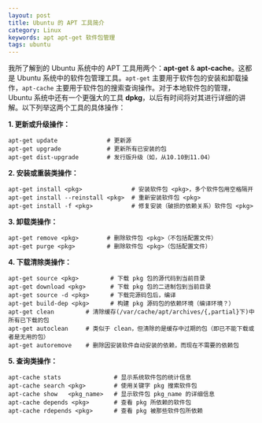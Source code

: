 ```yaml
---
layout: post
title: Ubuntu 的 APT 工具简介
category: Linux
keywords: apt apt-get 软件包管理
tags: ubuntu
---
```


我所了解到的 Ubuntu 系统中的 APT 工具用两个：**apt-get** & **apt-cache**。这都是 Ubuntu 系统中的软件包管理工具。`apt-get` 主要用于软件包的安装和卸载操作，`apt-cache` 主要用于软件包的搜索查询操作。对于本地软件包的管理，Ubuntu 系统中还有一个更强大的工具 **dpkg**，以后有时间将对其进行详细的讲解。以下列举这两个工具的具体操作：

**1. 更新或升级操作：**

```
apt-get update              # 更新源  
apt-get upgrade             # 更新所有已安装的包  
apt-get dist-upgrade        # 发行版升级（如，从10.10到11.04）  
```

**2. 安装或重装类操作：**

```
apt-get install <pkg>              # 安装软件包 <pkg>，多个软件包用空格隔开  
apt-get install --reinstall <pkg>  # 重新安装软件包 <pkg>  
apt-get install -f <pkg>           # 修复安装（破损的依赖关系）软件包 <pkg>  
```


**3. 卸载类操作：**

```
apt-get remove <pkg>        # 删除软件包 <pkg>（不包括配置文件）  
apt-get purge <pkg>         # 删除软件包 <pkg>（包括配置文件）  
```

**4. 下载清除类操作：**

```
apt-get source <pkg>         # 下载 pkg 包的源代码到当前目录  
apt-get download <pkg>       # 下载 pkg 包的二进制包到当前目录  
apt-get source -d <pkg>      # 下载完源码包后，编译  
apt-get build-dep <pkg>      # 构建 pkg 源码包的依赖环境（编译环境？）  
apt-get clean         # 清除缓存(/var/cache/apt/archives/{,partial}下)中所有已下载的包  
apt-get autoclean     # 类似于 clean，但清除的是缓存中过期的包（即已不能下载或者是无用的包）  
apt-get autoremove    # 删除因安装软件自动安装的依赖，而现在不需要的依赖包  
```

**5. 查询类操作：**

```
apt-cache stats               # 显示系统软件包的统计信息  
apt-cache search <pkg>        # 使用关键字 pkg 搜索软件包  
apt-cache show   <pkg_name>   # 显示软件包 pkg_name 的详细信息  
apt-cache depends <pkg>       # 查看 pkg 所依赖的软件包  
apt-cache rdepends <pkg>      # 查看 pkg 被那些软件包所依赖  
```
